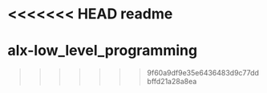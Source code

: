 <<<<<<< HEAD
readme
=======
# alx-low_level_programming
>>>>>>> 9f60a9df9e35e6436483d9c77ddbffd21a28a8ea
